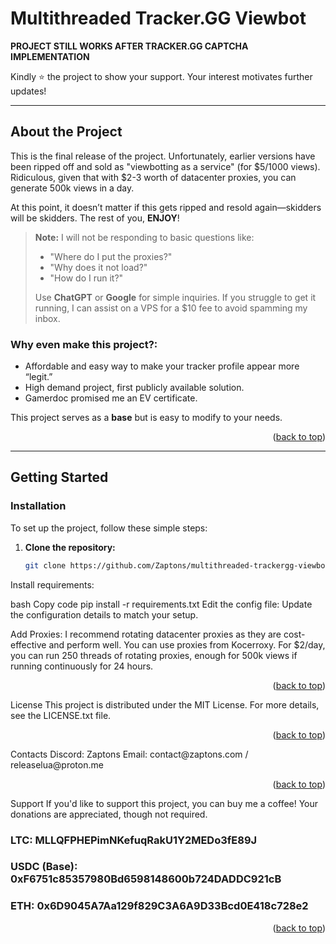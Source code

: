 <a name="readme-top"></a>

<!-- PROJECT LOGO -->
# Multithreaded Tracker.GG Viewbot

**PROJECT STILL WORKS AFTER TRACKER.GG CAPTCHA IMPLEMENTATION**  

Kindly ⭐ the project to show your support. Your interest motivates further updates!

---

## About the Project

This is the final release of the project. Unfortunately, earlier versions have been ripped off and sold as "viewbotting as a service" (for $5/1000 views). Ridiculous, given that with $2-3 worth of datacenter proxies, you can generate 500k views in a day.

At this point, it doesn’t matter if this gets ripped and resold again—skidders will be skidders. The rest of you, **ENJOY**!

> **Note:** I will not be responding to basic questions like:  
> - "Where do I put the proxies?"  
> - "Why does it not load?"  
> - "How do I run it?"  
> 
> Use **ChatGPT** or **Google** for simple inquiries. If you struggle to get it running, I can assist on a VPS for a $10 fee to avoid spamming my inbox.

### Why even make this project?:
* Affordable and easy way to make your tracker profile appear more “legit.”
* High demand project, first publicly available solution.
* Gamerdoc promised me an EV certificate.

This project serves as a **base** but is easy to modify to your needs.

<p align="right">(<a href="#readme-top">back to top</a>)</p>

---

## Getting Started

### Installation

To set up the project, follow these simple steps:

1. **Clone the repository:**
   ```bash
   git clone https://github.com/Zaptons/multithreaded-trackergg-viewbot-.git
Install requirements:

bash
Copy code
pip install -r requirements.txt
Edit the config file: Update the configuration details to match your setup.

Add Proxies: I recommend rotating datacenter proxies as they are cost-effective and perform well.
You can use proxies from Kocerroxy.
For $2/day, you can run 250 threads of rotating proxies, enough for 500k views if running continuously for 24 hours.

<p align="right">(<a href="#readme-top">back to top</a>)</p>
License
This project is distributed under the MIT License. For more details, see the LICENSE.txt file.

<p align="right">(<a href="#readme-top">back to top</a>)</p>
Contacts
Discord: Zaptons
Email: contact@zaptons.com / releaselua@proton.me
<p align="right">(<a href="#readme-top">back to top</a>)</p>
Support
If you'd like to support this project, you can buy me a coffee! Your donations are appreciated, though not required.

### LTC: MLLQFPHEPimNKefuqRakU1Y2MEDo3fE89J
### USDC (Base): 0xF6751c85357980Bd6598148600b724DADDC921cB
### ETH: 0x6D9045A7Aa129f829C3A6A9D33Bcd0E418c728e2
<p align="right">(<a href="#readme-top">back to top</a>)</p>
